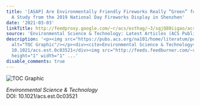 ```yaml
---
title: '[ASAP] Are Environmentally Friendly Fireworks Really “Green” for Air Quality?
  A Study from the 2019 National Day Fireworks Display in Shenzhen'
date: '2021-03-03'
linkTitle: http://feedproxy.google.com/~r/acs/esthag/~3/sqjQ80iigao/acs.est.0c03521
source: 'Environmental Science & Technology: Latest Articles (ACS Publications)'
description: '<p><img src="https://pubs.acs.org/na101/home/literatum/publisher/achs/journals/content/esthag/0/esthag.ahead-of-print/acs.est.0c03521/20210212/images/medium/es0c03521_0005.gif"
  alt="TOC Graphic"/></p><div><cite>Environmental Science & Technology</cite></div><div>DOI:
  10.1021/acs.est.0c03521</div><img src="http://feeds.feedburner.com/~r/acs/esthag/~4/sqjQ80iigao"
  height="1" width="1" ...'
disable_comments: true
---
```

<p><img src="https://pubs.acs.org/na101/home/literatum/publisher/achs/journals/content/esthag/0/esthag.ahead-of-print/acs.est.0c03521/20210212/images/medium/es0c03521_0005.gif" alt="TOC Graphic"/></p><div><cite>Environmental Science & Technology</cite></div><div>DOI: 10.1021/acs.est.0c03521</div><img src="http://feeds.feedburner.com/~r/acs/esthag/~4/sqjQ80iigao" height="1" width="1" ...